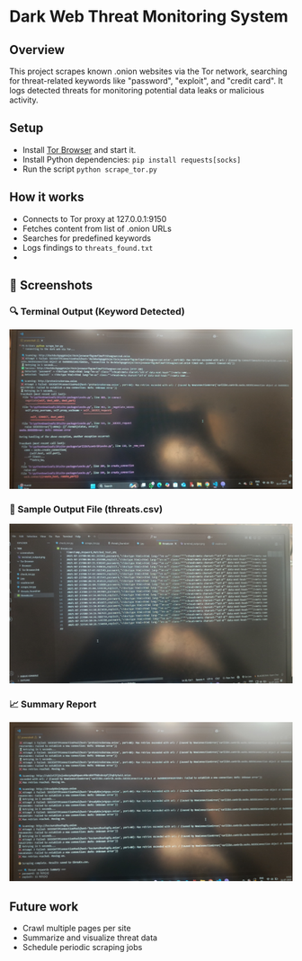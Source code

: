 # Dark Web Threat Monitoring System

## Overview
This project scrapes known .onion websites via the Tor network, searching for threat-related keywords like "password", "exploit", and "credit card". It logs detected threats for monitoring potential data leaks or malicious activity.

## Setup
- Install [Tor Browser](https://www.torproject.org/) and start it.
- Install Python dependencies: `pip install requests[socks]`
- Run the script `python scrape_tor.py`

## How it works
- Connects to Tor proxy at 127.0.0.1:9150
- Fetches content from list of .onion URLs
- Searches for predefined keywords
- Logs findings to `threats_found.txt`
- 
## 📸 Screenshots
### 🔍 Terminal Output (Keyword Detected)
![Terminal Output](screenshots/terminal_output.jpg)

### 📂 Sample Output File (threats.csv)
![Threats CSV](screenshots/threats_csv.jpg)

### 📈 Summary Report
![Summary Report](screenshots/summory_report.jpg)



## Future work
- Crawl multiple pages per site
- Summarize and visualize threat data
- Schedule periodic scraping jobs
